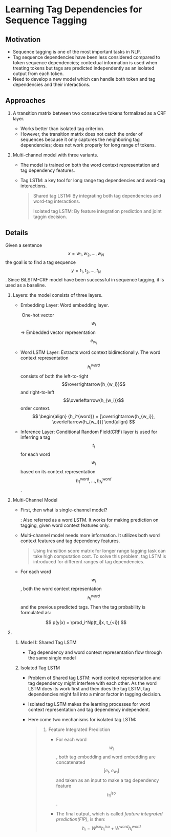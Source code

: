 # Learning Tag Dependencies for Sequence Tagging

## Motivation

- Sequence tagging is one of the most important tasks in NLP.
- Tag sequence dependencies have been less considered compared to token sequence dependencies; contextual information is used when treating tokens but tags are predicted independently as an isolated output from each token.
- Need to develop a new model which can handle both token and tag dependencies and their interactions.

## Approaches

1. A transition matrix between two consecutive tokens formalized as a CRF layer.
   - Works better than isolated tag criterion. 
   - However, the transition matrix does not catch the order of sequences because it only captures the neighboring tag dependencies; does not work properly for long range of tokens.

2. Multi-channel model with three variants.

   - The model is trained on both the word context representation and tag dependency features.

   - Tag LSTM: a key tool for long range tag dependencies and word-tag interactions. 

     > Shared tag LSTM: By integrating both tag dependencies and word-tag interactions.
     >
     > Isolated tag LSTM: By feature integration prediction and joint taggin decision.

## Details

 Given a sentence $$x = w_1, w_2, ..., w_N$$ the goal is to find a tag sequence $$y = t_1, t_2, ..., t_N$$. Since BiLSTM-CRF model have been successful in sequence tagging, it is used as a baseline.

   1. Layers: the model consists of three layers.

      - Embedding Layer: Word embedding layer. 

        ​	One-hot vector $$w_i$$-> Embedded vector representation $$e_{w_i}$$

      - Word LSTM Layer: Extracts word context bidirectionally. The word context representation $${h_i^{word}}$$  consists of both the left-to-right $$\overrightarrow{h_{w_i}}$$ and right-to-left $$\overleftarrow{h_{w_i}}$$ order context.
  $$
        \begin{align}
        {h_i^{word}} = [\overrightarrow{h_{w_i}}, \overleftarrow{h_{w_i}}]
        \end{align}
        $$
      
      - Inference Layer: Conditional Random Field(CRF) layer is used for inferring a tag $$t_i$$ for each word $$w_i$$ based on its context representation $$h_1^{word}, ..., h_N^{word}$$.

2. Multi-Channel Model

   - First, then what is single-channel model?

     : Also referred as a word LSTM. It works for making prediction on tagging, given word context features only.

   - Multi-channel model needs more information. It utilizes both word context features and tag dependency features. 

     > Using transition score matrix for longer range tagging task can take high computation cost. To solve this problem, tag LSTM is introduced for different ranges of tag dependencies.

   

   - For each word $$w_i$$, both the word context representation $$h_i^{word}$$ and the previous predicted tags. Then the tag probability is formulated as:

$$
p(y|x) = \prod_i^Np(t_i|x, t_{<i})
$$

2. 1. Model I: Shared Tag LSTM

      - Tag dependency and word context representation flow through the same single model

   2. Isolated Tag LSTM

      - Problem of Shared tag LSTM: word context representation and tag dependency might interfere with each other. As the word LSTM does its work first and then does the tag LSTM, tag dependencies might fall into a minor factor in tagging decision.

      - Isolated tag LSTM makes the learning processes for word context representation and tag dependency independent.

      - Here come two mechanisms for isolated tag LSTM:

        > 1. Feature Integrated Prediction
        >
        >    - For each word $$w_i$$, both tag embedding and word embedding are concatenated $$[e_t, e_{w_i}]$$ and taken as an input to make a tag dependency feature $$h_i^{iso}$$.
        >
        >    - The final output, which is called *feature integrated prediction(FIP)*, is then:
        >      $$
        >      h_i = W^{iso}h_i^{iso} + W^{word}h_i^{word}
        >      $$